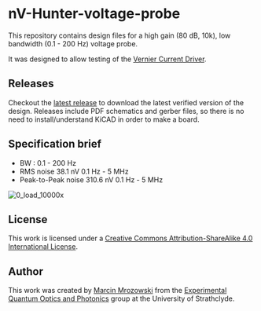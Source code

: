 # nV-Hunter-voltage-probe

This repository contains design files for a high gain (80 dB, 10k), low bandwidth (0.1 - 200 Hz) voltage probe.

It was designed to allow testing of the [Vernier Current Driver](https://github.com/Strathclyde-EQOP/Vernier-Current-Driver).

## Releases

Checkout the [latest release](https://github.com/Strathclyde-EQOP/nV-Hunter-voltage-probe/releases/latest) to download the latest verified version of the design. Releases include PDF schematics and gerber files, so there is no need to install/understand KiCAD in order to make a board.

## Specification brief

- BW : 0.1 - 200 Hz
- RMS noise 38.1 nV 0.1 Hz - 5 MHz
- Peak-to-Peak noise 310.6 nV 0.1 Hz - 5 MHz

![0_load_10000x](https://user-images.githubusercontent.com/60606896/118966263-76247880-b961-11eb-833e-1c951cd21f8d.png)

## License

This work is licensed under a [Creative Commons Attribution-ShareAlike 4.0 International License](https://creativecommons.org/licenses/by-sa/4.0/).

## Author

This work was created by [Marcin Mrozowski](https://eqop.phys.strath.ac.uk/people/marcin-mrozowski/)
from the [Experimental Quantum Optics and Photonics](http://photonics.phys.strath.ac.uk/)
group at the University of Strathclyde.
